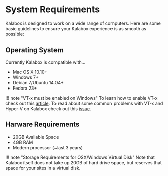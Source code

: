 System Requirements
===================

Kalabox is designed to work on a wide range of computers. Here are some basic guidelines to ensure your Kalabox experience is as smooth as possible:

Operating System
----------------

Currently Kalabox is compatible with...

  * Mac OS X 10.10+
  * Windows 7+
  * Debian 7/Ubuntu 14.04+
  * Fedora 23+

!!! note "VT-x must be enabled on Windows"
    To learn how to enable VT-x check out this [article](http://www.howtogeek.com/213795/how-to-enable-intel-vt-x-in-your-computers-bios-or-uefi-firmware). To read about some common problems with VT-x and Hyper-V on Kalabox check out this [issue](https://github.com/kalabox/kalabox/issues/1141).

Harware Requirements
-------------------

  * 20GB Available Space
  * 4GB RAM
  * Modern processor (~last 3 years)

!!! note "Storage Requirements for OSX/Windows Virtual Disk"
    Note that Kalabox itself does not take up 20GB of hard drive space, but reserves that space for your sites in a virtual disk.

